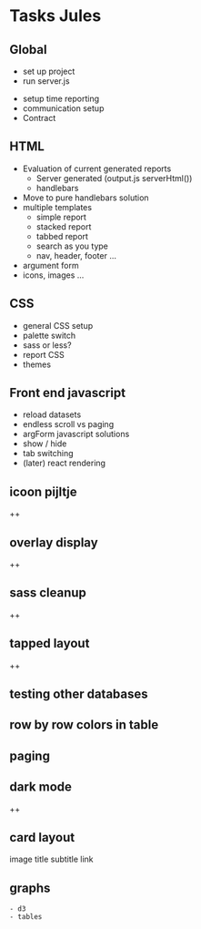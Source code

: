 # Tasks Jules

## Global

+ set up project
+ run server.js
- setup time reporting
- communication setup
- Contract  

## HTML

- Evaluation of current generated reports
    - Server generated  (output.js serverHtml())
    - handlebars
- Move to pure handlebars solution 
- multiple templates
    - simple report
    - stacked report
    - tabbed report
    - search as you type
    - nav, header, footer ...
- argument form       
- icons, images ...

## CSS

- general CSS setup
- palette switch
- sass or less?
- report CSS
- themes

## Front end javascript 

- reload datasets
- endless scroll vs paging
- argForm javascript solutions
- show / hide
- tab switching
- (later) react rendering


## icoon pijltje
++

## overlay display
++

## sass cleanup
++

## tapped layout
++

## testing other databases

## row by row colors in table

## paging

## dark mode
++

## card layout
image
title
subtitle
link

## graphs
    - d3
    - tables
